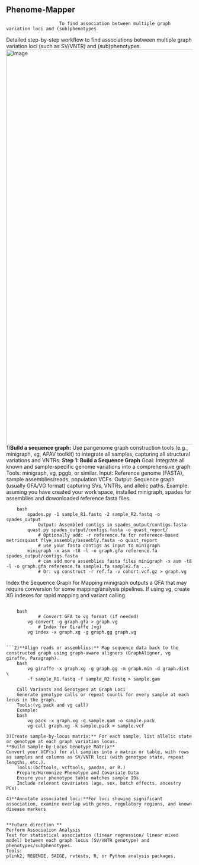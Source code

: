 ## Phenome-Mapper

                        To find association between multiple graph variation loci and (sub)phenotypes
Detailed step-by-step workflow to find associations between multiple graph variation loci (such as SV/VNTR) and (sub)phenotypes. 
            <img width="1880" height="1063" alt="image" src="https://github.com/user-attachments/assets/    4cb6269f-efbc-4a5c-b744-ec03993f7223" />
1)**Build a sequence graph:** Use pangenome graph construction tools (e.g., minigraph, vg, APAV toolkit) to integrate all samples, capturing all structural variations and VNTRs.
**Step 1: Build a Sequence Graph**
    Goal: Integrate all known and sample-specific genome variations into a comprehensive graph.
    Tools: minigraph, vg, pggb, or similar.
    Input: Reference genome (FASTA), sample assemblies/reads, population VCFs.
    Output: Sequence graph (usually GFA/VG format) capturing SVs, VNTRs, and allelic paths.
    Example: asuming you have created your work space, installed minigraph, spades for assemblies and dowonloaded reference fasta files.
```
    bash
        spades.py -1 sample_R1.fastq -2 sample_R2.fastq -o spades_output
            Output: Assembled contigs in spades_output/contigs.fasta
        quast.py spades_output/contigs.fasta -o quast_report/
            # Optionally add: -r reference.fa for reference-based metricsquast flye_assembly/assembly.fasta -o quast_report
            # use your fasta contigs as input to minigraph
        minigraph -x asm -t8 -l -o graph.gfa reference.fa spades_output/contigs.fasta
            # can add more assemblies fasta files minigraph -x asm -t8 -l -o graph.gfa reference.fa sample1.fa sample2.fa ...
            # Or: vg construct -r ref.fa -v cohort.vcf.gz > graph.vg

```
Index the Sequence Graph for Mapping
minigraph outputs a GFA that may require conversion for some mapping/analysis pipelines.
If using vg, create XG indexes for rapid mapping and variant calling.
```

    bash
            # Convert GFA to vg format (if needed)
        vg convert -g graph.gfa > graph.vg
            # Index for Giraffe (vg)
        vg index -x graph.xg -g graph.gg graph.vg


```2)**Align reads or assemblies:** Map sequence data back to the constructed graph using graph-aware aligners (GraphAligner, vg giraffe, Paragraph).
    bash
        vg giraffe -x graph.xg -g graph.gg -m graph.min -d graph.dist \
        -f sample_R1.fastq -f sample_R2.fastq > sample.gam

    Call Variants and Genotypes at Graph Loci
    Generate genotype calls or repeat counts for every sample at each locus in the graph.
    Tools:(vg pack and vg call)
    Example:
    bash
        vg pack -x graph.xg -g sample.gam -o sample.pack
        vg call graph.xg -k sample.pack > sample.vcf

3)Create sample-by-locus matrix:** For each sample, list allelic state or genotype at each graph variation locus.
**Build Sample-by-Locus Genotype Matrix**
Convert your VCF(s) for all samples into a matrix or table, with rows as samples and columns as SV/VNTR loci (with genotype state, repeat lengths, etc.).
    Tools:(bcftools, vcftools, pandas, or R.)
    Prepare/Harmonize Phenotype and Covariate Data
    Ensure your phenotype table matches sample IDs.
    Include relevant covariates (age, sex, batch effects, ancestry PCs).

4)**Annotate associated loci:**For loci showing significant association, examine overlap with genes, regulatory regions, and known disease markers


**Future direction **
Perform Association Analysis
Test for statistical association (linear regression/ linear mixed model) between each graph locus (SV/VNTR genotype) and phenotypes/subphenotypes.
Tools:
plink2, REGENIE, SAIGE, rvtests, R, or Python analysis packages.

